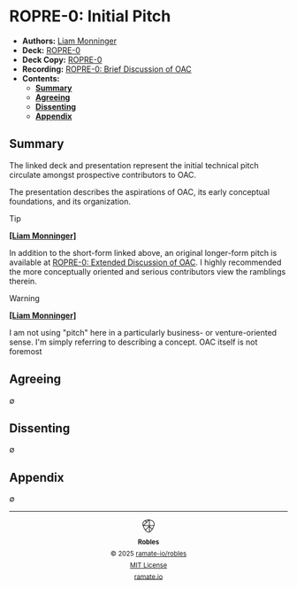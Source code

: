 # ROPRE-0: Initial Pitch
- **Authors:** [Liam Monninger](mailto:liam@ramate.io)
- **Deck:** [ROPRE-0](https://docs.google.com/presentation/d/16Vaat7X2z5lplTmRi-dVR2EgKFlJKq3q6WenoNqSrVo/edit?usp=sharing)
- **Deck Copy:** [ROPRE-0](./OPRE-0_%20Ordered%20Atomic%20Collaboration.pdf)
- **Recording:** [ROPRE-0: Brief Discussion of OAC](https://www.loom.com/share/e04c02c50c804a158b6d275bfe67a662?sid=e6188b64-37cf-4e8c-98c5-745d44733c93)
- **Contents:**
  - **[Summary](#summary)**
  - **[Agreeing](#agreeing)**
  - **[Dissenting](#dissenting)**
  - **[Appendix](#appendix)**

## Summary
The linked deck and presentation represent the initial technical pitch circulate amongst prospective contributors to OAC.

The presentation describes the aspirations of OAC, its early conceptual foundations, and its organization.

> [!TIP]
> **[[Liam Monninger]](mailto:liam@ramate.io)**
>
> In addition to the short-form linked above, an original longer-form pitch is available at [ROPRE-0: Extended Discussion of OAC](https://www.loom.com/share/3f38153268824a22b4efdd65e453cc40?sid=44f2f12d-b5fe-47fe-8316-691fb084280e). I highly recommended the more conceptually oriented and serious contributors view the ramblings therein.

> [!WARNING]
> **[[Liam Monninger]](mailto:liam@ramate.io)**
>
> I am not using "pitch" here in a particularly business- or venture-oriented sense. I'm simply referring to describing a concept. OAC itself is not foremost

## Agreeing
$\emptyset$

## Dissenting
$\emptyset$

## Appendix
$\emptyset$

<!--ROBLES FOOTER: DO NOT REMOVE THIS LINE-->
---

<div align="center">
  <picture>
    <source srcset="/assets/robles-inverted-transparent.png" media="(prefers-color-scheme: dark)">
    <img height="24" src="/assets/robles-transparent.png" alt="Robles"/>
  </picture>
  <br/>
  <sub>
    <b>Robles</b>
    <br/>
    &copy; 2025 <a href="https://github.com/ramate-io/robles">ramate-io/robles</a>
    <br/>
    <a href="https://github.com/ramate-io/robles/blob/main/LICENSE">MIT License</a>
    <br/>
    <a href="https://www.ramate.io">ramate.io</a>
  </sub>
</div>
